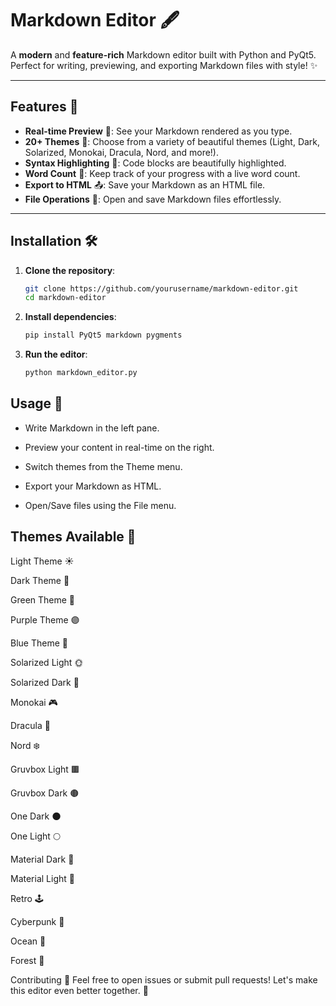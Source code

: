 # Markdown Editor 🖋️

A **modern** and **feature-rich** Markdown editor built with Python and PyQt5. Perfect for writing, previewing, and exporting Markdown files with style! ✨

---

## Features 🌟

- **Real-time Preview** 👀: See your Markdown rendered as you type.
- **20+ Themes** 🎨: Choose from a variety of beautiful themes (Light, Dark, Solarized, Monokai, Dracula, Nord, and more!).
- **Syntax Highlighting** 🌈: Code blocks are beautifully highlighted.
- **Word Count** 🔢: Keep track of your progress with a live word count.
- **Export to HTML** 📤: Save your Markdown as an HTML file.
- **File Operations** 📂: Open and save Markdown files effortlessly.

---

## Installation 🛠️

1. **Clone the repository**:
   ```bash
   git clone https://github.com/yourusername/markdown-editor.git
   cd markdown-editor
2. **Install dependencies**:
   ```bash
   pip install PyQt5 markdown pygments
3. **Run the editor**:
   ```bash
   python markdown_editor.py

## Usage 🚀
* Write Markdown in the left pane.

* Preview your content in real-time on the right.

* Switch themes from the Theme menu.

* Export your Markdown as HTML.

* Open/Save files using the File menu.

## Themes Available 🎨
Light Theme ☀️

Dark Theme 🌙

Green Theme 🍃

Purple Theme 🟣

Blue Theme 🔵

Solarized Light 🌞

Solarized Dark 🌚

Monokai 🎮

Dracula 🧛

Nord ❄️

Gruvbox Light 🟫

Gruvbox Dark 🟤

One Dark 🌑

One Light 🌕

Material Dark 📘

Material Light 📗

Retro 🕹️

Cyberpunk 🤖

Ocean 🌊

Forest 🌳

Contributing 🤝
Feel free to open issues or submit pull requests! Let's make this editor even better together. 💪
